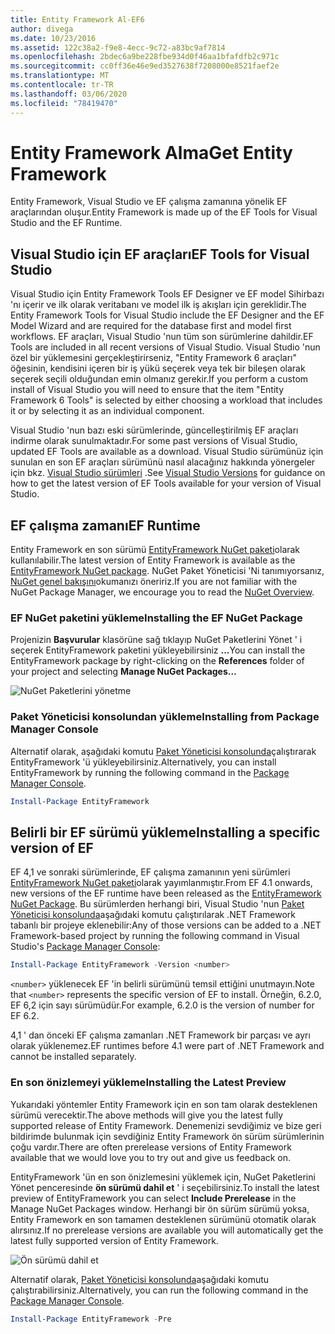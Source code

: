 ```yaml
---
title: Entity Framework Al-EF6
author: divega
ms.date: 10/23/2016
ms.assetid: 122c38a2-f9e8-4ecc-9c72-a83bc9af7814
ms.openlocfilehash: 2bdec6a9be228fbe934d0f46aa1bfafdfb2c971c
ms.sourcegitcommit: cc0ff36e46e9ed3527638f7208000e8521faef2e
ms.translationtype: MT
ms.contentlocale: tr-TR
ms.lasthandoff: 03/06/2020
ms.locfileid: "78419470"
---
```

# <a name="get-entity-framework"></a><span data-ttu-id="f4062-102">Entity Framework Alma</span><span class="sxs-lookup"><span data-stu-id="f4062-102">Get Entity Framework</span></span>
<span data-ttu-id="f4062-103">Entity Framework, Visual Studio ve EF çalışma zamanına yönelik EF araçlarından oluşur.</span><span class="sxs-lookup"><span data-stu-id="f4062-103">Entity Framework is made up of the EF Tools for Visual Studio and the EF Runtime.</span></span>

## <a name="ef-tools-for-visual-studio"></a><span data-ttu-id="f4062-104">Visual Studio için EF araçları</span><span class="sxs-lookup"><span data-stu-id="f4062-104">EF Tools for Visual Studio</span></span>

<span data-ttu-id="f4062-105">Visual Studio için Entity Framework Tools EF Designer ve EF model Sihirbazı 'nı içerir ve ilk olarak veritabanı ve model ilk iş akışları için gereklidir.</span><span class="sxs-lookup"><span data-stu-id="f4062-105">The Entity Framework Tools for Visual Studio include the EF Designer and the EF Model Wizard and are required for the database first and model first workflows.</span></span> <span data-ttu-id="f4062-106">EF araçları, Visual Studio 'nun tüm son sürümlerine dahildir.</span><span class="sxs-lookup"><span data-stu-id="f4062-106">EF Tools are included in all recent versions of Visual Studio.</span></span> <span data-ttu-id="f4062-107">Visual Studio 'nun özel bir yüklemesini gerçekleştirirseniz, "Entity Framework 6 araçları" öğesinin, kendisini içeren bir iş yükü seçerek veya tek bir bileşen olarak seçerek seçili olduğundan emin olmanız gerekir.</span><span class="sxs-lookup"><span data-stu-id="f4062-107">If you perform a custom install of Visual Studio you will need to ensure that the item "Entity Framework 6 Tools" is selected by either choosing a workload that includes it or by selecting it as an individual component.</span></span>

<span data-ttu-id="f4062-108">Visual Studio 'nun bazı eski sürümlerinde, güncelleştirilmiş EF araçları indirme olarak sunulmaktadır.</span><span class="sxs-lookup"><span data-stu-id="f4062-108">For some past versions of Visual Studio, updated EF Tools are available as a download.</span></span> <span data-ttu-id="f4062-109">Visual Studio sürümünüz için sunulan en son EF araçları sürümünü nasıl alacağınız hakkında yönergeler için bkz. [Visual Studio sürümleri](~/ef6/what-is-new/visual-studio.md) .</span><span class="sxs-lookup"><span data-stu-id="f4062-109">See [Visual Studio Versions](~/ef6/what-is-new/visual-studio.md) for guidance on how to get the latest version of EF Tools available for your version of Visual Studio.</span></span>

## <a name="ef-runtime"></a><span data-ttu-id="f4062-110">EF çalışma zamanı</span><span class="sxs-lookup"><span data-stu-id="f4062-110">EF Runtime</span></span>

<span data-ttu-id="f4062-111">Entity Framework en son sürümü [EntityFramework NuGet paketi](https://nuget.org/packages/EntityFramework/)olarak kullanılabilir.</span><span class="sxs-lookup"><span data-stu-id="f4062-111">The latest version of Entity Framework is available as the [EntityFramework NuGet package](https://nuget.org/packages/EntityFramework/).</span></span> <span data-ttu-id="f4062-112">NuGet Paket Yöneticisi 'Ni tanımıyorsanız, [NuGet genel bakışını](https://docs.microsoft.com/nuget/consume-packages/overview-and-workflow)okumanızı öneririz.</span><span class="sxs-lookup"><span data-stu-id="f4062-112">If you are not familiar with the NuGet Package Manager, we encourage you to read the [NuGet Overview](https://docs.microsoft.com/nuget/consume-packages/overview-and-workflow).</span></span>

### <a name="installing-the-ef-nuget-package"></a><span data-ttu-id="f4062-113">EF NuGet paketini yükleme</span><span class="sxs-lookup"><span data-stu-id="f4062-113">Installing the EF NuGet Package</span></span>

<span data-ttu-id="f4062-114">Projenizin **Başvurular** klasörüne sağ tıklayıp NuGet Paketlerini Yönet ' i seçerek EntityFramework paketini yükleyebilirsiniz **...**</span><span class="sxs-lookup"><span data-stu-id="f4062-114">You can install the EntityFramework package by right-clicking on the **References** folder of your project and selecting **Manage NuGet Packages…**</span></span>

![NuGet Paketlerini yönetme](~/ef6/media/managenugetpackages.png)

### <a name="installing-from-package-manager-console"></a><span data-ttu-id="f4062-116">Paket Yöneticisi konsolundan yükleme</span><span class="sxs-lookup"><span data-stu-id="f4062-116">Installing from Package Manager Console</span></span>

<span data-ttu-id="f4062-117">Alternatif olarak, aşağıdaki komutu [Paket Yöneticisi konsolunda](https://docs.nuget.org/docs/start-here/using-the-package-manager-console)çalıştırarak EntityFramework 'ü yükleyebilirsiniz.</span><span class="sxs-lookup"><span data-stu-id="f4062-117">Alternatively, you can install EntityFramework by running the following command in the [Package Manager Console](https://docs.nuget.org/docs/start-here/using-the-package-manager-console).</span></span>

``` powershell
Install-Package EntityFramework
```

## <a name="installing-a-specific-version-of-ef"></a><span data-ttu-id="f4062-118">Belirli bir EF sürümü yükleme</span><span class="sxs-lookup"><span data-stu-id="f4062-118">Installing a specific version of EF</span></span>

<span data-ttu-id="f4062-119">EF 4,1 ve sonraki sürümlerinde, EF çalışma zamanının yeni sürümleri [EntityFramework NuGet paketi](https://www.nuget.org/packages/EntityFramework/)olarak yayımlanmıştır.</span><span class="sxs-lookup"><span data-stu-id="f4062-119">From EF 4.1 onwards, new versions of the EF runtime have been released as the [EntityFramework NuGet Package](https://www.nuget.org/packages/EntityFramework/).</span></span> <span data-ttu-id="f4062-120">Bu sürümlerden herhangi biri, Visual Studio 'nun [Paket Yöneticisi konsolunda](https://docs.nuget.org/docs/start-here/using-the-package-manager-console)aşağıdaki komutu çalıştırılarak .NET Framework tabanlı bir projeye eklenebilir:</span><span class="sxs-lookup"><span data-stu-id="f4062-120">Any of those versions can be added to a .NET Framework-based project by running the following command in Visual Studio's [Package Manager Console](https://docs.nuget.org/docs/start-here/using-the-package-manager-console):</span></span>

``` powershell
Install-Package EntityFramework -Version <number>
```

<span data-ttu-id="f4062-121">`<number>` yüklenecek EF 'in belirli sürümünü temsil ettiğini unutmayın.</span><span class="sxs-lookup"><span data-stu-id="f4062-121">Note that `<number>` represents the specific version of EF to install.</span></span> <span data-ttu-id="f4062-122">Örneğin, 6.2.0, EF 6,2 için sayı sürümüdür.</span><span class="sxs-lookup"><span data-stu-id="f4062-122">For example, 6.2.0 is the version of number for EF 6.2.</span></span>   

<span data-ttu-id="f4062-123">4,1 ' dan önceki EF çalışma zamanları .NET Framework bir parçası ve ayrı olarak yüklenemez.</span><span class="sxs-lookup"><span data-stu-id="f4062-123">EF runtimes before 4.1 were part of .NET Framework and cannot be installed separately.</span></span>

### <a name="installing-the-latest-preview"></a><span data-ttu-id="f4062-124">En son önizlemeyi yükleme</span><span class="sxs-lookup"><span data-stu-id="f4062-124">Installing the Latest Preview</span></span>

<span data-ttu-id="f4062-125">Yukarıdaki yöntemler Entity Framework için en son tam olarak desteklenen sürümü verecektir.</span><span class="sxs-lookup"><span data-stu-id="f4062-125">The above methods will give you the latest fully supported release of Entity Framework.</span></span> <span data-ttu-id="f4062-126">Denemenizi sevdiğimiz ve bize geri bildirimde bulunmak için sevdiğiniz Entity Framework ön sürüm sürümlerinin çoğu vardır.</span><span class="sxs-lookup"><span data-stu-id="f4062-126">There are often prerelease versions of Entity Framework available that we would love you to try out and give us feedback on.</span></span>

<span data-ttu-id="f4062-127">EntityFramework 'ün en son önizlemesini yüklemek için, NuGet Paketlerini Yönet penceresinde **ön sürümü dahil et** ' i seçebilirsiniz.</span><span class="sxs-lookup"><span data-stu-id="f4062-127">To install the latest preview of EntityFramework you can select **Include Prerelease** in the Manage NuGet Packages window.</span></span> <span data-ttu-id="f4062-128">Herhangi bir ön sürüm sürümü yoksa, Entity Framework en son tamamen desteklenen sürümünü otomatik olarak alırsınız.</span><span class="sxs-lookup"><span data-stu-id="f4062-128">If no prerelease versions are available you will automatically get the latest fully supported version of Entity Framework.</span></span>

![Ön sürümü dahil et](~/ef6/media/includeprerelease.png)

<span data-ttu-id="f4062-130">Alternatif olarak, [Paket Yöneticisi konsolunda](https://docs.nuget.org/docs/start-here/using-the-package-manager-console)aşağıdaki komutu çalıştırabilirsiniz.</span><span class="sxs-lookup"><span data-stu-id="f4062-130">Alternatively, you can run the following command in the [Package Manager Console](https://docs.nuget.org/docs/start-here/using-the-package-manager-console).</span></span>

``` powershell
Install-Package EntityFramework -Pre
```
